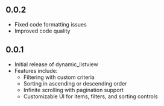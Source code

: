## 0.0.2

* Fixed code formatting issues
* Improved code quality

## 0.0.1

* Initial release of dynamic_listview
* Features include:
  * Filtering with custom criteria
  * Sorting in ascending or descending order
  * Infinite scrolling with pagination support
  * Customizable UI for items, filters, and sorting controls
